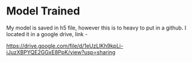 # Model Trained

My model is saved in h5 file, however this is to heavy to put in a github.
I located it in a google drive, link - 


https://drive.google.com/file/d/1eUzLlKh9kpLi-iJuzXBPYQE2GGxE8PpK/view?usp=sharing
